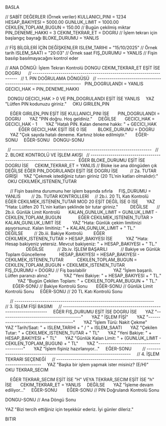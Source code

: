 BASLA

 // SABİT DEĞERLER (Örnek veriler)
 KULLANICI_PINI = 1234
 HESAP_BAKIYESI = 5000.00
 GUNLUK_LIMIT = 1000.00
 CEKILEN_TOPLAM_BUGUN = 150.00 // Bugün çekilmiş miktar
 PIN_DENEME_HAKKI = 3
 CEKIM_TEKRAR_ET = DOGRU // İşlem tekrarı için başlangıç bayrağı
 BLOKE_DURUMU = YANLIS

 // FİŞ BİLGİLERİ İÇİN DEĞİŞKENLER
 ISLEM_TARIHI = "15/10/2025" // Örnek tarih
 ISLEM_SAATI = "20:03" // Örnek saat
 FIŞ_DURUMU = YANLIS // Fişin basılıp basılmayacağını kontrol eder

 // ANA DÖNGÜ: İşlem Tekrarı Kontrolü
 DONGU CEKIM_TEKRAR_ET EŞİT İSE DOGRU
   
   // ----------------------------------------------------------------------
   // 1. PIN DOĞRULAMA DÖNGÜSÜ
   // ----------------------------------------------------------------------
   PIN_DOGRULANDI = YANLIS
   GECICI_HAK = PIN_DENEME_HAKKI

   DONGU GECICI_HAK > 0 VE PIN_DOGRULANDI EŞİT İSE YANLIS
     YAZ "Lütfen PIN kodunuzu giriniz."
     OKU GIRILEN_PIN

     EĞER GIRILEN_PIN EŞİT İSE KULLANICI_PINI İSE
       PIN_DOGRULANDI = DOGRU
       YAZ "PIN doğru. Hoş geldiniz."
     DEĞİLSE
       GECICI_HAK = GECICI_HAK - 1
       YAZ "Hatalı PIN. Kalan deneme hakkı: " + GECICI_HAK
       
       EĞER GECICI_HAK EŞİT İSE 0 İSE
         BLOKE_DURUMU = DOGRU
         YAZ "Çok sayıda hatalı deneme. Kartınız bloke edilmiştir."
       EĞER-SONU
     EĞER-SONU
   DONGU-SONU

   // ----------------------------------------------------------------------
   // 2. BLOKE KONTROLÜ VE İŞLEM AKIŞI
   // ----------------------------------------------------------------------
   EĞER BLOKE_DURUMU EŞİT İSE DOGRU İSE
     CEKIM_TEKRAR_ET = YANLIS // Bloke ise ana döngüden çık
   DEĞİLSE EĞER PIN_DOGRULANDI EŞİT İSE DOGRU İSE
     
     // 2a. TUTAR GİRİŞİ
     YAZ "Çekmek istediğiniz tutarı giriniz (20 TL'nin katları olmalıdır):"
     OKU CEKILMEK_ISTENEN_TUTAR

     // Fişin basılma durumunu her işlem başında sıfırla
     FIŞ_DURUMU = YANLIS
     
     // 2b. TUTAR KONTROLLERİ
     // 2b.i. 20 TL Katı Kontrolü
     EĞER CEKILMEK_ISTENEN_TUTAR MOD 20 EŞİT DEĞİL İSE 0 İSE
       YAZ "Hata: Lütfen 20 TL'nin katları şeklinde bir tutar giriniz."
     
     DEĞİLSE
       // 2b.ii. Günlük Limit Kontrolü
       KALAN_GUNLUK_LIMIT = GUNLUK_LIMIT - CEKILEN_TOPLAM_BUGUN
       
       EĞER CEKILMEK_ISTENEN_TUTAR > KALAN_GUNLUK_LIMIT İSE
         YAZ "Hata: Günlük çekim limitinizi aşıyorsunuz. Kalan limitiniz: " + KALAN_GUNLUK_LIMIT + " TL."
       
       DEĞİLSE
         // 2b.iii. Bakiye Kontrolü
         EĞER CEKILMEK_ISTENEN_TUTAR > HESAP_BAKIYESI İSE
           YAZ "Hata: Hesap bakiyeniz yetersiz. Mevcut bakiyeniz: " + HESAP_BAKIYESI + " TL."
           
         DEĞİLSE
           // 2b.iv. İŞLEM BAŞARILI
           // Bakiye ve Günlük Toplam Güncelleme
           HESAP_BAKIYESI = HESAP_BAKIYESI - CEKILMEK_ISTENEN_TUTAR
           CEKILEN_TOPLAM_BUGUN = CEKILEN_TOPLAM_BUGUN + CEKILMEK_ISTENEN_TUTAR
           FIŞ_DURUMU = DOGRU // Fiş basılabilir
           
           YAZ "İşlem başarılı. Lütfen paranızı alınız."
           YAZ "Yeni Bakiye: " + HESAP_BAKIYESI + " TL."
           YAZ "Bugün Çekilen Toplam: " + CEKILEN_TOPLAM_BUGUN + " TL."
         EĞER-SONU // Bakiye Kontrolü Sonu
       EĞER-SONU // Günlük Limit Kontrolü Sonu
     EĞER-SONU // 20 TL Katı Kontrolü Sonu

     // ----------------------------------------------------------------------
     // 3. İŞLEM FİŞİ BASIMI
     // ----------------------------------------------------------------------
     EĞER FIŞ_DURUMU EŞİT İSE DOGRU İSE
       YAZ "----------------------------------------"
       YAZ "           İŞLEM FİŞİ"
       YAZ "----------------------------------------"
       YAZ "İşlem Türü: Nakit Çekme"
       YAZ "Tarih/Saat: " + ISLEM_TARIHI + " / " + ISLEM_SAATI
       YAZ "Çekilen Tutar: " + CEKILMEK_ISTENEN_TUTAR + " TL"
       YAZ "Yeni Bakiye: " + HESAP_BAKIYESI + " TL"
       YAZ "Günlük Kalan Limit: " + (GUNLUK_LIMIT - CEKILEN_TOPLAM_BUGUN) + " TL"
       YAZ "----------------------------------------"
       YAZ "İşlem fişiniz hazırlanıyor..."
     EĞER-SONU
     
     // ----------------------------------------------------------------------
     // 4. İŞLEM TEKRARI SEÇENEĞİ
     // ----------------------------------------------------------------------
     YAZ "Başka bir işlem yapmak ister misiniz? (E/H)"
     OKU TEKRAR_SECIM

     EĞER TEKRAR_SECIM EŞİT İSE "H" VEYA TEKRAR_SECIM EŞİT İSE "h" İSE
       CEKIM_TEKRAR_ET = YANLIS
     DEĞİLSE
       YAZ "İşleme devam ediliyor..."
     EĞER-SONU
     
   EĞER-SONU // PIN Doğrulandı Kontrolü Sonu

 DONGU-SONU // Ana Döngü Sonu

 YAZ "Bizi tercih ettiğiniz için teşekkür ederiz. İyi günler dileriz."

BITIR
